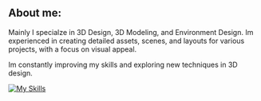 ## About me:

Mainly I specialze in 3D Design, 3D Modeling, and Environment Design. 
Im experienced in creating detailed assets, scenes, and layouts for various projects, with a focus on visual appeal. 

Im constantly improving my skills and exploring new techniques in 3D design.

[![My Skills](https://skillicons.dev/icons?i=blender,lua,robloxstudio&perline=3)](https://skillicons.dev)

